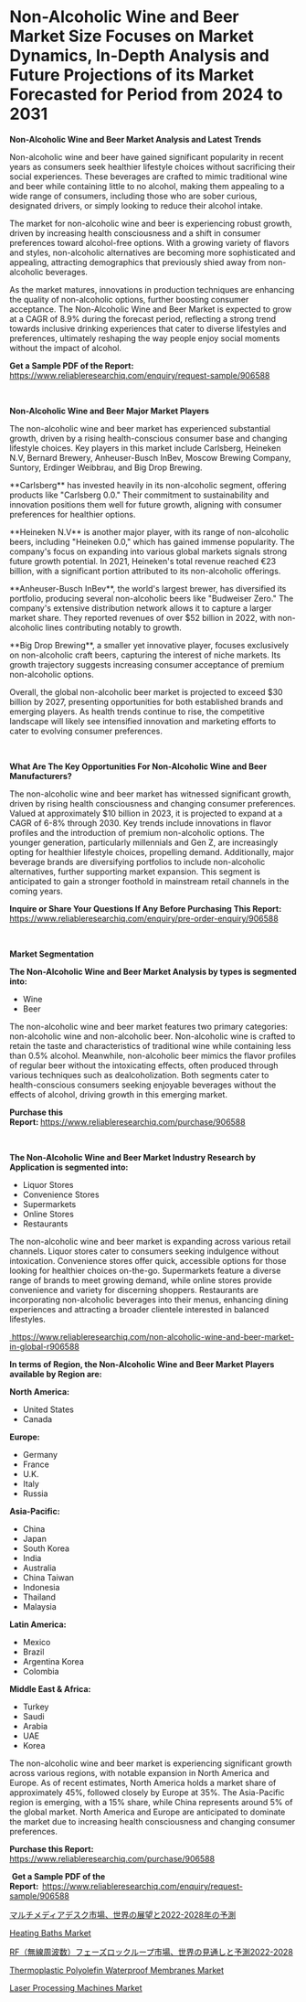 <p><h1>Non-Alcoholic Wine and Beer Market Size Focuses on Market Dynamics, In-Depth Analysis and Future Projections of its Market Forecasted for Period from 2024 to 2031</h1></p><p><strong>Non-Alcoholic Wine and Beer Market Analysis and Latest Trends</strong></p>
<p><p>Non-alcoholic wine and beer have gained significant popularity in recent years as consumers seek healthier lifestyle choices without sacrificing their social experiences. These beverages are crafted to mimic traditional wine and beer while containing little to no alcohol, making them appealing to a wide range of consumers, including those who are sober curious, designated drivers, or simply looking to reduce their alcohol intake. </p><p>The market for non-alcoholic wine and beer is experiencing robust growth, driven by increasing health consciousness and a shift in consumer preferences toward alcohol-free options. With a growing variety of flavors and styles, non-alcoholic alternatives are becoming more sophisticated and appealing, attracting demographics that previously shied away from non-alcoholic beverages. </p><p>As the market matures, innovations in production techniques are enhancing the quality of non-alcoholic options, further boosting consumer acceptance. The Non-Alcoholic Wine and Beer Market is expected to grow at a CAGR of 8.9% during the forecast period, reflecting a strong trend towards inclusive drinking experiences that cater to diverse lifestyles and preferences, ultimately reshaping the way people enjoy social moments without the impact of alcohol.</p></p>
<p><strong>Get a Sample PDF of the Report:&nbsp;</strong> <a href="https://www.reliableresearchiq.com/enquiry/request-sample/906588">https://www.reliableresearchiq.com/enquiry/request-sample/906588</a></p>
<p>&nbsp;</p>
<p><strong>Non-Alcoholic Wine and Beer Major Market Players</strong></p>
<p><p>The non-alcoholic wine and beer market has experienced substantial growth, driven by a rising health-conscious consumer base and changing lifestyle choices. Key players in this market include Carlsberg, Heineken N.V, Bernard Brewery, Anheuser-Busch InBev, Moscow Brewing Company, Suntory, Erdinger Weibbrau, and Big Drop Brewing.</p><p>**Carlsberg** has invested heavily in its non-alcoholic segment, offering products like "Carlsberg 0.0." Their commitment to sustainability and innovation positions them well for future growth, aligning with consumer preferences for healthier options. </p><p>**Heineken N.V** is another major player, with its range of non-alcoholic beers, including "Heineken 0.0," which has gained immense popularity. The company's focus on expanding into various global markets signals strong future growth potential. In 2021, Heineken's total revenue reached €23 billion, with a significant portion attributed to its non-alcoholic offerings.</p><p>**Anheuser-Busch InBev**, the world's largest brewer, has diversified its portfolio, producing several non-alcoholic beers like "Budweiser Zero." The company's extensive distribution network allows it to capture a larger market share. They reported revenues of over $52 billion in 2022, with non-alcoholic lines contributing notably to growth.</p><p>**Big Drop Brewing**, a smaller yet innovative player, focuses exclusively on non-alcoholic craft beers, capturing the interest of niche markets. Its growth trajectory suggests increasing consumer acceptance of premium non-alcoholic options.</p><p>Overall, the global non-alcoholic beer market is projected to exceed $30 billion by 2027, presenting opportunities for both established brands and emerging players. As health trends continue to rise, the competitive landscape will likely see intensified innovation and marketing efforts to cater to evolving consumer preferences.</p></p>
<p>&nbsp;</p>
<p><strong>What Are The Key Opportunities For Non-Alcoholic Wine and Beer Manufacturers?</strong></p>
<p><p>The non-alcoholic wine and beer market has witnessed significant growth, driven by rising health consciousness and changing consumer preferences. Valued at approximately $10 billion in 2023, it is projected to expand at a CAGR of 6-8% through 2030. Key trends include innovations in flavor profiles and the introduction of premium non-alcoholic options. The younger generation, particularly millennials and Gen Z, are increasingly opting for healthier lifestyle choices, propelling demand. Additionally, major beverage brands are diversifying portfolios to include non-alcoholic alternatives, further supporting market expansion. This segment is anticipated to gain a stronger foothold in mainstream retail channels in the coming years.</p></p>
<p><strong>Inquire or Share Your Questions If Any Before Purchasing This Report:</strong> <a href="https://www.reliableresearchiq.com/enquiry/pre-order-enquiry/906588">https://www.reliableresearchiq.com/enquiry/pre-order-enquiry/906588</a></p>
<p>&nbsp;</p>
<p><strong>Market Segmentation</strong></p>
<p><strong>The Non-Alcoholic Wine and Beer Market Analysis by types is segmented into:</strong></p>
<p><ul><li>Wine</li><li>Beer</li></ul></p>
<p><p>The non-alcoholic wine and beer market features two primary categories: non-alcoholic wine and non-alcoholic beer. Non-alcoholic wine is crafted to retain the taste and characteristics of traditional wine while containing less than 0.5% alcohol. Meanwhile, non-alcoholic beer mimics the flavor profiles of regular beer without the intoxicating effects, often produced through various techniques such as dealcoholization. Both segments cater to health-conscious consumers seeking enjoyable beverages without the effects of alcohol, driving growth in this emerging market.</p></p>
<p><strong>Purchase this Report:&nbsp;</strong><a href="https://www.reliableresearchiq.com/purchase/906588">https://www.reliableresearchiq.com/purchase/906588</a></p>
<p>&nbsp;</p>
<p><strong>The Non-Alcoholic Wine and Beer Market Industry Research by Application is segmented into:</strong></p>
<p><ul><li>Liquor Stores</li><li>Convenience Stores</li><li>Supermarkets</li><li>Online Stores</li><li>Restaurants</li></ul></p>
<p><p>The non-alcoholic wine and beer market is expanding across various retail channels. Liquor stores cater to consumers seeking indulgence without intoxication. Convenience stores offer quick, accessible options for those looking for healthier choices on-the-go. Supermarkets feature a diverse range of brands to meet growing demand, while online stores provide convenience and variety for discerning shoppers. Restaurants are incorporating non-alcoholic beverages into their menus, enhancing dining experiences and attracting a broader clientele interested in balanced lifestyles.</p></p>
<p><a href="https://www.reliableresearchiq.com/non-alcoholic-wine-and-beer-market-in-global-r906588">&nbsp;https://www.reliableresearchiq.com/non-alcoholic-wine-and-beer-market-in-global-r906588</a></p>
<p><strong>In terms of Region, the Non-Alcoholic Wine and Beer Market Players available by Region are:</strong></p>
<p>
    <p> <strong> North America: </strong>
        <ul>
            <li>United States</li>
            <li>Canada</li>
        </ul>
        </p> 
    <p> <strong> Europe: </strong>
        <ul>
            <li>Germany</li>
            <li>France</li>
            <li>U.K.</li>
            <li>Italy</li>
            <li>Russia</li>
        </ul>
        </p> 
    <p> <strong> Asia-Pacific: </strong>
        <ul>
            <li>China</li>
            <li>Japan</li>
            <li>South Korea</li>
            <li>India</li>
            <li>Australia</li>
            <li>China Taiwan</li>
            <li>Indonesia</li>
            <li>Thailand</li>
            <li>Malaysia</li>
        </ul>
        </p> 
    <p> <strong> Latin America: </strong>
        <ul>
            <li>Mexico</li>
            <li>Brazil</li>
            <li>Argentina Korea</li>
            <li>Colombia</li>
        </ul>
        </p> 
    <p> <strong> Middle East & Africa: </strong>
        <ul>
            <li>Turkey</li>
            <li>Saudi</li>
            <li>Arabia</li>
            <li>UAE</li>
            <li>Korea</li>
        </ul>
    </p>
    </p>
<p><p>The non-alcoholic wine and beer market is experiencing significant growth across various regions, with notable expansion in North America and Europe. As of recent estimates, North America holds a market share of approximately 45%, followed closely by Europe at 35%. The Asia-Pacific region is emerging, with a 15% share, while China represents around 5% of the global market. North America and Europe are anticipated to dominate the market due to increasing health consciousness and changing consumer preferences.</p></p>
<p><strong>Purchase this Report: </strong><a href="https://www.reliableresearchiq.com/purchase/906588">https://www.reliableresearchiq.com/purchase/906588</a></p>
<p>&nbsp;<strong>Get a Sample PDF of the Report:&nbsp;&nbsp;</strong><a href="https://www.reliableresearchiq.com/enquiry/request-sample/906588">https://www.reliableresearchiq.com/enquiry/request-sample/906588</a></p>
<p><strong></strong></p>
<p><p><a href="https://medium.com/@barbarakss89/multimedia-desks-market-global-outlook-and-forecast-2022-2028-market-%E3%81%AF-%E3%82%B3%E3%82%B9%E3%83%88%E7%AE%A1%E7%90%86%E3%81%A8%E5%8A%B9%E7%8E%87%E5%90%91%E4%B8%8A%E3%82%92%E5%84%AA%E5%85%88%E3%81%97%E3%81%BE%E3%81%99-ce38a9f87d64">マルチメディアデスク市場、世界の展望と2022-2028年の予測</a></p><p><a href="https://medium.com/@madisonaguilar75/this-report-aims-to-provide-a-comprehensive-presentation-of-the-global-market-for-heating-baths-ab016579457b">Heating Baths Market</a></p><p><a href="https://medium.com/@barbarakss89/rf-radio-frequency-phase-locked-loops-market-global-outlook-and-forecast-2022-2028-566c244e090e">RF（無線周波数）フェーズロックループ市場、世界の見通しと予測2022-2028</a></p><p><a href="https://github.com/Alanbrewer218/Market-Research-Report-List-1/blob/main/thermoplastic-polyolefin-waterproof-membranes-market.md">Thermoplastic Polyolefin Waterproof Membranes Market</a></p><p><a href="https://www.linkedin.com/pulse/laser-processing-machines-market-global-share-ranking-overall-ieyre?trackingId=0vVcJzJzSKm5YJ47Rq4h1Q%3D%3D">Laser Processing Machines Market</a></p></p>